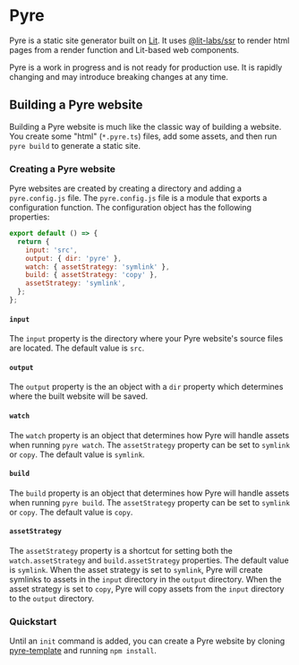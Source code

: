 # Pyre
Pyre is a static site generator built on [Lit](https://lit.dev). It uses [@lit-labs/ssr](https://www.npmjs.com/package/@lit-labs/ssr) to render html pages from a render function and Lit-based web components.

Pyre is a work in progress and is not ready for production use. It is rapidly changing and may introduce breaking changes at any time.


## Building a Pyre website
Building a Pyre website is much like the classic way of building a website. You create some "html" (`*.pyre.ts`) files, add some assets, and then run `pyre build` to generate a static site.

### Creating a Pyre website
Pyre websites are created by creating a directory and adding a `pyre.config.js` file. The `pyre.config.js` file is a module that exports a configuration function. The configuration object has the following properties:
```js
export default () => {
  return {
    input: 'src',
    output: { dir: 'pyre' },
    watch: { assetStrategy: 'symlink' },
    build: { assetStrategy: 'copy' },
    assetStrategy: 'symlink',
  };
};
```

#### `input`
The `input` property is the directory where your Pyre website's source files are located. The default value is `src`.

#### `output`
The `output` property is the an object with a `dir` property which determines where the built website will be saved.

#### `watch`
The `watch` property is an object that determines how Pyre will handle assets when running `pyre watch`. The `assetStrategy` property can be set to `symlink` or `copy`. The default value is `symlink`.

#### `build`
The `build` property is an object that determines how Pyre will handle assets when running `pyre build`. The `assetStrategy` property can be set to `symlink` or `copy`. The default value is `copy`.

#### `assetStrategy`
The `assetStrategy` property is a shortcut for setting both the `watch.assetStrategy` and `build.assetStrategy` properties. The default value is `symlink`. When the asset strategy is set to `symlink`, Pyre will create symlinks to assets in the `input` directory in the `output` directory. When the asset strategy is set to `copy`, Pyre will copy assets from the `input` directory to the `output` directory.

### Quickstart
Until an `init` command is added, you can create a Pyre website by cloning [pyre-template](https://github.com/WillsonSmith/pyre-template) and running `npm install`.


